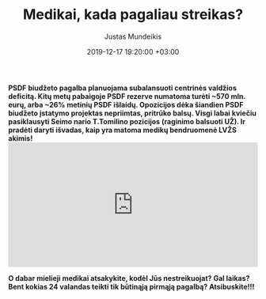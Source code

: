 ﻿---
title: Medikai, kada pagaliau streikas?
date: 2019-12-17 19:20:00 +03:00
author: Justas Mundeikis
layout: post
comments: true
citation: true
permalink: 2019/12/17/medikai-kada-streikas-2
image: /assets/2019/12/17/ttomilinas.jpeg
thumbnail: /assets/2019/12/17/thumb.ttomilinas.jpeg
categories:
 - Biudžetas
tags:
 - Sveikatos apsauga
 - Biudžetas
---

<strong>
PSDF biudžeto pagalba planuojama subalansuoti centrinės valdžios deficitą. Kitų metų pabaigoje PSDF rezerve numatoma turėti ~570 mln. eurų, arba ~26% metinių PSDF išlaidų. Opozicijos dėka šiandien PSDF biudžeto įstatymo projektas nepriimtas, pritrūko balsų. Visgi labai kviečiu pasiklausyti Seimo nario T.Tomilino pozicijos (raginimo balsuoti UŽ). Ir pradėti daryti išvadas, kaip yra matoma medikų bendruomenė LVŽS akimis!
<strong>
<!--more-->


<div style="position: relative; overflow: hidden; padding-top: 50%;"><iframe style="position: absolute; top: 0;left: 0; width: 100%; height: 100%;border: 0;" src="https://www.youtube.com/embed/9_53fHtxt48 " frameborder='0' scrolling='no' allowfullscreen></iframe></div>

O dabar mielieji medikai atsakykite, kodėl Jūs nestreikuojat? Gal laikas? Bent kokias 24 valandas teikti tik būtinąją pirmąją pagalbą? Atsibuskite!!!
